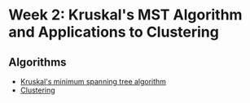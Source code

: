 # Week 2: Kruskal's MST Algorithm and Applications to Clustering

## Algorithms
* [Kruskal's minimum spanning tree algorithm](./kruskal/kruskal.py)
* [Clustering](./clustering/clustering.py)